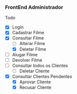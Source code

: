 ### FrontEnd Administrador

Todo

- [x] Login
- [x] Cadastrar Filme
- [x] Consultar Filme
  - [ ] Alterar Filme
  - [x] Deletar Filme
- [ ] Alugar Filme
- [ ] Devolver Filme
- [ ] Consultar todos os Clientes
  - [ ] Deletar Cliente
- [x] Consultar Clientes Pendentes
  - [x] Aprovar Cliente
  - [x] Recusar Cliente
